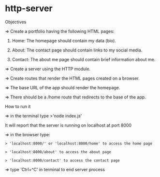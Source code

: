 # http-server

Objectives

=> Create a portfolio having the following HTML pages:
1. Home: The homepage should contain my data (bio).

2. About: The contact page should contain links to my social media.

3. Contact: The about me page should contain brief information about me.


=> Create a server using the HTTP module.

=> Create routes that render the HTML pages created on a browser.

=> The base URL of the app should render the homepage.

=> There should be a /home route that redirects to the base of the app.

How to run it

=> in the terminal type 
       >'node index.js'

It will report that the server is running on localhost at port 8000

=> in the browser type:

    > 'localhost:8000/' or 'localhost:8000/home' to access the home page
    
    > 'localhost:8000/about' to access the about page
    
    > 'localhost:8000/contact' to access the contact page

=> type 'Ctrl+^C' in terminal to end server process

